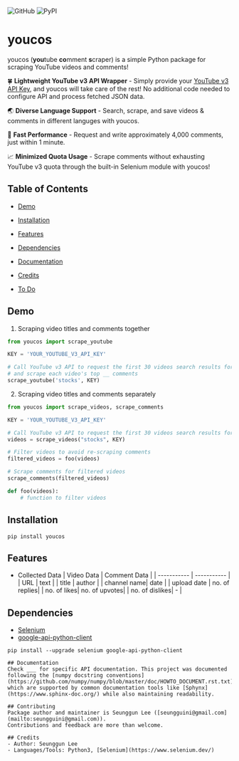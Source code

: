 ![GitHub](https://img.shields.io/github/license/seungguini/youcos)
![PyPI](https://img.shields.io/pypi/v/youcos)

# youcos

youcos (**you**tube **co**mment **s**craper) is a simple Python package for scraping YouTube videos and comments!

:four_leaf_clover: **Lightweight YouTube v3 API Wrapper** - Simply provide your [YouTube v3 API Key](https://developers.google.com/youtube/v3/getting-started), and youcos will take care of the rest!
No additional code needed to configure API and process fetched JSON data.

:earth_asia: **Diverse Language Support** - Search, scrape, and save videos & comments in different languges with youcos.

:rocket: **Fast Performance** - Request and write approximately 4,000 comments, just within 1 minute.

:chart_with_upwards_trend: **Minimized Quota Usage** - Scrape comments without exhausting YouTube v3 quota through the built-in Selenium module with youcos!

## Table of Contents
- [Demo](#demo)

- [Installation](#installation)

- [Features](#features)

- [Dependencies](#dependencies)

- [Documentation](#documentation)

- [Credits](#credits)

- [To Do](#to-do)

## Demo
1. Scraping video titles and comments together
```python
from youcos import scrape_youtube

KEY = 'YOUR_YOUTUBE_V3_API_KEY'

# Call YouTube v3 API to request the first 30 videos search results for 'stocks'
# and scrape each video's top __ comments
scrape_youtube('stocks', KEY)
```

2. Scraping video titles and comments separately
```python
from youcos import scrape_videos, scrape_comments

KEY = 'YOUR_YOUTUBE_V3_API_KEY'

# Call YouTube v3 API to request the first 30 videos search results for 'stocks'
videos = scrape_videos("stocks", KEY)

# Filter videos to avoid re-scraping comments
filtered_videos = foo(videos)

# Scrape comments for filtered videos
scrape_comments(filtered_videos)

def foo(videos):
    # function to filter videos
```
## Installation   
```shell
pip install youcos
```

## Features

- Collected Data
| Video Data | Comment Data |
| ----------- | ----------- |
| URL         | text        |
| title       | author      |
| channel name| date        |
| upload date | no. of replies|
| no. of likes| no. of upvotes|
| no. of dislikes| -        | 

## Dependencies
- [Selenium](https://www.selenium.dev/)
- [google-api-python-client](https://developers.google.com/youtube/v3/quickstart/python)

```shell
pip install --upgrade selenium google-api-python-client

## Documentation
Check ___ for specific API documentation. This project was documented following the [numpy docstring conventions](https://github.com/numpy/numpy/blob/master/doc/HOWTO_DOCUMENT.rst.txt),
which are supported by common documentation tools like [Sphynx](https://www.sphinx-doc.org/) while also maintaining readability.

## Contributing
Package author and maintainer is Seunggun Lee ([seungguini@gmail.com](mailto:seungguini@gmail.com)).
Contributions and feedback are more than welcome.

## Credits
- Author: Seunggun Lee
- Languages/Tools: Python3, [Selenium](https://www.selenium.dev/)